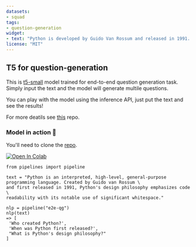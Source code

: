 ```yaml
---
datasets:
- squad
tags:
- question-generation
widget:
- text: "Python is developed by Guido Van Rossum and released in 1991. </s>"
license: "MIT"
---
```


## T5 for question-generation
This is [t5-small](https://arxiv.org/abs/1910.10683) model trained for end-to-end question generation task. Simply input the text and the model will generate multile questions. 

You can play with the model using the inference API, just put the text and see the results!

For more deatils see [this](https://github.com/patil-suraj/question_generation) repo.

### Model in action 🚀

You'll need to clone the [repo](https://github.com/patil-suraj/question_generation).

[![Open In Colab](https://colab.research.google.com/assets/colab-badge.svg)](https://colab.research.google.com/github/patil-suraj/question_generation/blob/master/question_generation.ipynb)

```python3
from pipelines import pipeline

text = "Python is an interpreted, high-level, general-purpose programming language. Created by Guido van Rossum \
and first released in 1991, Python's design philosophy emphasizes code \
readability with its notable use of significant whitespace."

nlp = pipeline("e2e-qg")
nlp(text)
=> [
 'Who created Python?',
 'When was Python first released?',
 "What is Python's design philosophy?"
]
```